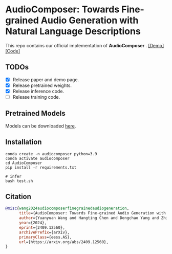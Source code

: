 # AudioComposer: Towards Fine-grained Audio Generation with Natural Language Descriptions
This repo contains our official implementation of <strong> AudioComposer </strong>. 
[[Demo]](https://lavendery.github.io/AudioComposer/) [[Code]](https://github.com/lavendery/AudioComposer/tree/main/AudioComposer-main)

## TODOs
- [x] Release paper and demo page.
- [x] Release pretrained weights.
- [x] Release inference code.
- [ ] Release training code.

## Pretrained Models
Models can be downloaded [here](https://huggingface.co/lavendery/AudioComposer/tree/main).

## Installation
```
conda create -n audiocomposer python=3.9
conda activate audiocomposer
cd AudioComposer
pip install -r requirements.txt

# infer
bash test.sh
```


## Citation
```bibtex
@misc{wang2024audiocomposerfinegrainedaudiogeneration,
      title={AudioComposer: Towards Fine-grained Audio Generation with Natural Language Descriptions}, 
      author={Yuanyuan Wang and Hangting Chen and Dongchao Yang and Zhiyong Wu and Helen Meng and Xixin Wu},
      year={2024},
      eprint={2409.12560},
      archivePrefix={arXiv},
      primaryClass={eess.AS},
      url={https://arxiv.org/abs/2409.12560}, 
}
```